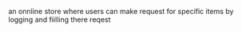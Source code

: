 an onnline store where users can make request for specific items by logging and fiilling there reqest
